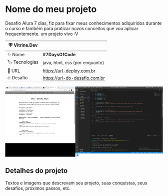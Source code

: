 # Nome do meu projeto

Desafio Alura 7 dias, fiz para fixar meus conhecimentos adiquiridos durante o curso e também para praticar novos conceitos que vou aplicar frequentemente. um projeto vivo :V

| :placard: Vitrine.Dev |     |
| -------------  | --- |
| :sparkles: Nome        | **#7DaysOfCode**
| :label: Tecnologias | java, html, css (por enquanto)
| :rocket: URL         | https://url-deploy.com.br
| :fire: Desafio     | https://url-do-desafio.com.br

<!-- Inserir imagem com a #vitrinedev ao final do link -->
![](https://github.com/Ranzer-Dev/Desafio-Alura/blob/main/assets/capa.png#vitrinedev)

## Detalhes do projeto

Textos e imagens que descrevam seu projeto, suas conquistas, seus desafios, próximos passos, etc.
